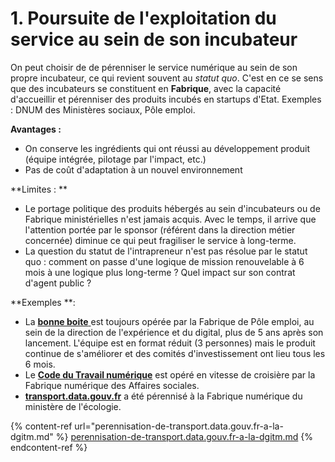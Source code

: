 # 1. Poursuite de l'exploitation du service au sein de son incubateur

On peut choisir de de pérenniser le service numérique au sein de son propre incubateur, ce qui revient souvent au _statut quo_. C'est en ce se sens que des incubateurs se constituent en **Fabrique**, avec la capacité d'accueillir et pérenniser des produits incubés en startups d'Etat. Exemples : DNUM des Ministères sociaux, Pôle emploi.&#x20;

**Avantages :**&#x20;

* On conserve les ingrédients qui ont réussi au développement produit (équipe intégrée, pilotage par l'impact, etc.)&#x20;
* Pas de coût d'adaptation à un nouvel environnement&#x20;

**Limites : **

* Le portage politique des produits hébergés au sein d'incubateurs ou de Fabrique ministérielles n'est jamais acquis. Avec le temps, il arrive que l'attention portée par le sponsor (référent dans la direction métier concernée) diminue ce qui peut fragiliser le service à long-terme.&#x20;
* La question du statut de l'intrapreneur n'est pas résolue par le statut quo : comment on passe d'une logique de mission renouvelable à 6 mois à une logique plus long-terme ? Quel impact sur son contrat d'agent public ?&#x20;

**Exemples **:&#x20;

* La [**bonne boite** ](https://labonneboite.pole-emploi.fr)est toujours opérée par la Fabrique de Pôle emploi, au sein de la direction de l'expérience et du digital, plus de 5 ans après son lancement. L'équipe est en format réduit (3 personnes) mais le produit continue de s'améliorer et des comités d'investissement ont lieu tous les 6 mois.&#x20;
* Le [**Code du Travail numérique**](https://code.travail.gouv.fr) est opéré en vitesse de croisière par la Fabrique numérique des Affaires sociales.&#x20;
* [**transport.data.gouv.fr**](perennisation-de-transport.data.gouv.fr-a-la-dgitm.md) a été pérennisé à la Fabrique numérique du ministère de l'écologie.

{% content-ref url="perennisation-de-transport.data.gouv.fr-a-la-dgitm.md" %}
[perennisation-de-transport.data.gouv.fr-a-la-dgitm.md](perennisation-de-transport.data.gouv.fr-a-la-dgitm.md)
{% endcontent-ref %}



